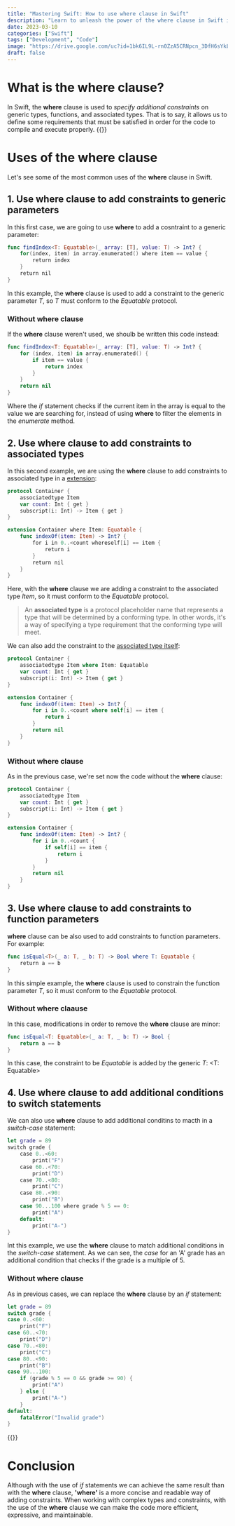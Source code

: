 ```yaml
---
title: "Mastering Swift: How to use where clause in Swift"
description: "Learn to unleash the power of the where clause in Swift in order to define additional constraints on generic types, functions, and associated types. Discover hot to use where clause in Swift to specify requirements that must be satisfied in order for a piece of code to compile and execute properly."
date: 2023-03-10
categories: ["Swift"]
tags: ["Development", "Code"]
image: "https://drive.google.com/uc?id=1bk6IL9L-rn0ZzA5CRNpcn_3DfH6sYkLA"
draft: false
---
```


# What is the where clause?
In Swift, the **where** clause is used to *specify additional constraints* on generic types, functions, and associated types. That is to say, it allows us to define some requirements that must be satisfied in order for the code to compile and execute properly.
{{<ads1>}}

# Uses of the where clause
Let's see some of the most common uses of the **where** clause in Swift.

## 1. Use where clause to add constraints to generic parameters
In this first case, we are going to use **where** to add a cosntraint to a generic parameter:

```swift
func findIndex<T: Equatable>(_ array: [T], value: T) -> Int? {
    for(index, item) in array.enumerated() where item == value {
        return index
    }
    return nil
}
```
In this example, the **where** clause is used to add a constraint to the generic parameter *T*, so *T* must conform to the *Equatable* protocol.

### Without where clause
If the **where** clause weren't used, we shoulb be written this code instead:
```swift
func findIndex<T: Equatable>(_ array: [T], value: T) -> Int? {
    for (index, item) in array.enumerated() {
        if item == value {
            return index
        }
    }
    return nil
}
```
Where the *if* statement checks if the current item in the array is equal to the value we are searching for, instead of using **where** to filter the elements in the *enumerate* method.

## 2. Use where clause to add constraints to associated types
In this second example, we are using the **where** clause to add constraints to associated type in a [extension](https://docs.swift.org/swift-book/documentation/the-swift-programming-language/generics/#Extensions-with-a-Generic-Where-Clause):
```swift
protocol Container {
    associatedtype Item
    var count: Int { get }
    subscript(i: Int) -> Item { get }
}

extension Container where Item: Equatable {
    func indexOf(item: Item) -> Int? {
        for i in 0..<count whereself[i] == item {
            return i
        }
        return nil
    }
}
```
Here, with the **where** clause we are adding a constraint to the associated type *Item*, so it must conform to the *Equatable* protocol.

> An **associated type** is a protocol placeholder name that represents a type that will be determined by a conforming type. In other words, it's a way of specifying a type requirement that the conforming type will meet.

We can also add the constraint to the [associated type itself](https://docs.swift.org/swift-book/documentation/the-swift-programming-language/generics/#Associated-Types-with-a-Generic-Where-Clause):
```swift
protocol Container {
    associatedtype Item where Item: Equatable
    var count: Int { get }
    subscript(i: Int) -> Item { get }
}

extension Container {
    func indexOf(item: Item) -> Int? {
        for i in 0..<count where self[i] == item {
            return i
        }
        return nil
    }
}
```

### Without where clause
As in the previous case, we're set now the code without the **where** clause:

```swift
protocol Container {
    associatedtype Item
    var count: Int { get }
    subscript(i: Int) -> Item { get }
}

extension Container {
    func indexOf(item: Item) -> Int? {
        for i in 0..<count {
            if self[i] == item {
                return i
            }
        }
        return nil
    }
}
```

## 3. Use where clause to add constraints to function parameters
**where** clause can be also used to add constraints to function parameters. For example:
```swift
func isEqual<T>(_ a: T, _ b: T) -> Bool where T: Equatable {
    return a == b
}
```
In this simple example, the **where** clause is used to constrain the function parameter *T*, so it must conform to the *Equatable* protocol.

### Without where claause
In this case, modifications in order to remove the **where** clause are minor:
```swift
func isEqual<T: Equatable>(_ a: T, _ b: T) -> Bool {
    return a == b
}
```
In this case, the constraint to be *Equatable* is added by the generic *T*: <T: Equatable>
## 4. Use where clause to add additional conditions to switch statements
We can also use **where** clause to add additional conditins to macth in a *switch-case* statement:
```swift
let grade = 89
switch grade {
    case 0..<60:
        print("F")
    case 60..<70:
        print("D")
    case 70..<80:
        print("C")
    case 80..<90:
        print("B")
    case 90...100 where grade % 5 == 0:
        print("A")
    default:
        print("A-")
}
```
Int this example, we use the **where** clause to match additional conditions in the *switch-case* statement. As we can see, the *case* for an 'A' grade has an additional condition that checks if the grade is a multiple of 5.

### Without where clause
As in previous cases, we can replace the **where** clause by an *if* statement:
```swift
let grade = 89
switch grade {
case 0..<60:
    print("F")
case 60..<70:
    print("D")
case 70..<80:
    print("C")
case 80..<90:
    print("B")
case 90...100:
    if (grade % 5 == 0 && grade >= 90) {
        print("A")
    } else {
        print("A-")
    }
default:
    fatalError("Invalid grade")
}
```
{{<ads2>}}

# Conclusion
Although with the use of *if* statements we can achieve the same result than with the **where** clause, **'where'** is a more concise and readable way of adding constraints. When working with complex types and constraints, with the use of the **where** clause we can make the code more efficient, expressive, and maintainable.